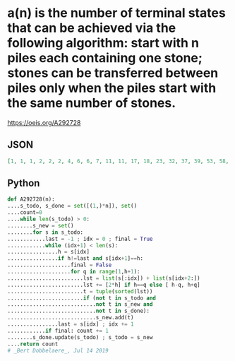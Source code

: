 # a\(n\) is the number of terminal states that can be achieved via the following algorithm: start with n piles each containing one stone; stones can be transferred between piles only when the piles start with the same number of stones\.
https://oeis.org/A292728
## JSON
```JSON
[1, 1, 1, 2, 2, 2, 4, 6, 6, 7, 11, 11, 17, 18, 23, 32, 37, 39, 53, 58, 70, 83, 103, 112, 139, 158, 184, 214, 255, 279, 339, 390, 435, 503, 578, 647, 759, 854, 963, 1099, 1259, 1395, 1609, 1804, 2015, 2292, 2589, 2870, 3259, 3638, 4058, 4568, 5119, 5663, 6364, 7090, 7862, 8793, 9791, 10795]
```
## Python
```Python
def A292728(n):
....s_todo, s_done = set([(1,)*n]), set()
....count=0
....while len(s_todo) > 0:
........s_new = set()
........for s in s_todo:
............last = -1 ; idx = 0 ; final = True
............while (idx+1) < len(s):
................h = s[idx]
................if h!=last and s[idx+1]==h:
....................final = False
....................for q in range(1,h+1):
........................lst = list(s[:idx]) + list(s[idx+2:])
........................lst += [2*h] if h==q else [ h-q, h+q]
........................t = tuple(sorted(lst))
........................if (not t in s_todo and
............................not t in s_new and
............................not t in s_done):
............................s_new.add(t)
................last = s[idx] ; idx += 1
............if final: count += 1
........s_done.update(s_todo) ; s_todo = s_new
....return count
# _Bert Dobbelaere_, Jul 14 2019
```
